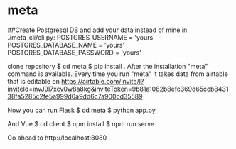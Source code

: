 # meta

##Create Postgresql DB and add your data instead of mine in ./meta_cli/cli.py:
POSTGRES_USERNAME = 'yours'
POSTGRES_DATABASE_NAME = 'yours'
POSTGRES_DATABASE_PASSWORD = 'yours'

clone repository
$ cd meta
$ pip install .
After the installation "meta" command is available.
Every time you run "meta" it takes data from airtable that is editable on
https://airtable.com/invite/l?inviteId=invJ9l7xcv0w8a8kg&inviteToken=9b81a1082b8efc369d65ccb843138fa5285c2fe5a999d0a9dd6c7a900cd35589

Now you can run Flask
$ cd meta
$ python app.py

And Vue
$ cd client
$ npm install
$ npm run serve

Go ahead to http://localhost:8080
